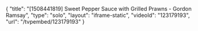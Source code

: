 {
    "title": "[1508441819] Sweet Pepper Sauce with Grilled Prawns - Gordon Ramsay",
    "type": "solo",
    "layout": "iframe-static",
    "videoId": "123179193",
    "url": "\/tvpembed\/123179193"
}